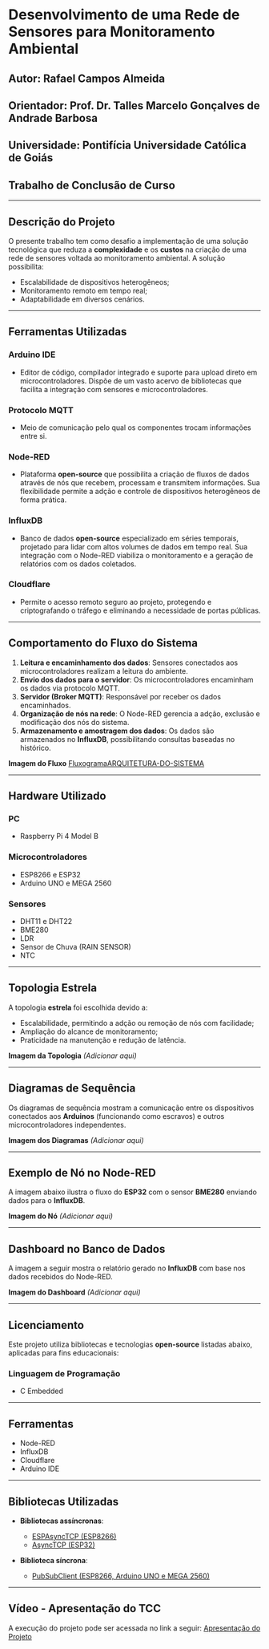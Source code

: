 # **Desenvolvimento de uma Rede de Sensores para Monitoramento Ambiental**

## **Autor**: Rafael Campos Almeida  
## **Orientador**: Prof. Dr. Talles Marcelo Gonçalves de Andrade Barbosa  
## **Universidade**: Pontifícia Universidade Católica de Goiás  
## **Trabalho de Conclusão de Curso**

---

## **Descrição do Projeto**
O presente trabalho tem como desafio a implementação de uma solução tecnológica que reduza a **complexidade** e os **custos** na criação de uma rede de sensores voltada ao monitoramento ambiental. A solução possibilita:
- Escalabilidade de dispositivos heterogêneos;
- Monitoramento remoto em tempo real;  
- Adaptabilidade em diversos cenários.

---

## **Ferramentas Utilizadas**

### **Arduino IDE**
- Editor de código, compilador integrado e suporte para upload direto em microcontroladores. Dispõe de um vasto acervo de bibliotecas que facilita a integração com sensores e microcontroladores.

### **Protocolo MQTT**
- Meio de comunicação pelo qual os componentes trocam informações entre si.

### **Node-RED**
- Plataforma **open-source** que possibilita a criação de fluxos de dados através de nós que recebem, processam e transmitem informações. Sua flexibilidade permite a adção e controle de dispositivos heterogêneos de forma prática.

### **InfluxDB**
- Banco de dados **open-source** especializado em séries temporais, projetado para lidar com altos volumes de dados em tempo real. Sua integração com o Node-RED viabiliza o monitoramento e a geração de relatórios com os dados coletados.

### **Cloudflare**
- Permite o acesso remoto seguro ao projeto, protegendo e criptografando o tráfego e eliminando a necessidade de portas públicas.

---

## **Comportamento do Fluxo do Sistema**

1. **Leitura e encaminhamento dos dados**: Sensores conectados aos microcontroladores realizam a leitura do ambiente.
2. **Envio dos dados para o servidor**: Os microcontroladores encaminham os dados via protocolo MQTT.
3. **Servidor (Broker MQTT)**: Responsável por receber os dados encaminhados.
4. **Organização de nós na rede**: O Node-RED gerencia a adção, exclusão e modificação dos nós do sistema.
5. **Armazenamento e amostragem dos dados**: Os dados são armazenados no **InfluxDB**, possibilitando consultas baseadas no histórico.

**Imagem do Fluxo** 
[FluxogramaARQUITETURA-DO-SISTEMA](https://github.com/user-attachments/assets/352e5bbc-8622-484d-b9ad-52ec4ad3e492)

---

## **Hardware Utilizado**

### **PC**
- Raspberry Pi 4 Model B

### **Microcontroladores**
- ESP8266 e ESP32
- Arduino UNO e MEGA 2560

### **Sensores**
- DHT11 e DHT22
- BME280
- LDR
- Sensor de Chuva (RAIN SENSOR)
- NTC

---

## **Topologia Estrela**
A topologia **estrela** foi escolhida devido a:
- Escalabilidade, permitindo a adção ou remoção de nós com facilidade;
- Ampliação do alcance de monitoramento;
- Praticidade na manutenção e redução de latência.

**Imagem da Topologia** *(Adicionar aqui)*

---

## **Diagramas de Sequência**
Os diagramas de sequência mostram a comunicação entre os dispositivos conectados aos **Arduinos** (funcionando como escravos) e outros microcontroladores independentes.

**Imagem dos Diagramas** *(Adicionar aqui)*

---

## **Exemplo de Nó no Node-RED**
A imagem abaixo ilustra o fluxo do **ESP32** com o sensor **BME280** enviando dados para o **InfluxDB**.

**Imagem do Nó** *(Adicionar aqui)*

---

## **Dashboard no Banco de Dados**
A imagem a seguir mostra o relatório gerado no **InfluxDB** com base nos dados recebidos do Node-RED.

**Imagem do Dashboard** *(Adicionar aqui)*

---

## **Licenciamento**
Este projeto utiliza bibliotecas e tecnologias **open-source** listadas abaixo, aplicadas para fins educacionais:

### **Linguagem de Programação**
- C Embedded

---

## **Ferramentas**
- Node-RED
- InfluxDB
- Cloudflare
- Arduino IDE

---

## **Bibliotecas Utilizadas**
- **Bibliotecas assíncronas**:
   - [ESPAsyncTCP (ESP8266)](https://github.com/me-no-dev/ESPAsyncTCP)
   - [AsyncTCP (ESP32)](https://github.com/me-no-dev/AsyncTCP)

- **Biblioteca síncrona**:
   - [PubSubClient (ESP8266, Arduino UNO e MEGA 2560)](https://github.com/knolleary/pubsubclient)

---

## **Vídeo - Apresentação do TCC**
A execução do projeto pode ser acessada no link a seguir:
[Apresentação do Projeto](https://drive.google.com/file/d/1AOXGchitQ8P0aQ9WHTfZ-_uaugCDxYjI/view?usp=sharing)
